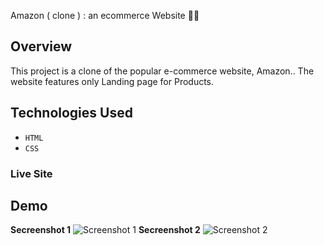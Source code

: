 Amazon ( clone ) : an ecommerce Website 🚀🎯


## Overview

This project is a clone of the popular e-commerce website, Amazon.. The website features only Landing page for Products.


## Technologies Used

- `HTML`
- `CSS`

### **Live Site**  



## Demo 
**Secreenshot 1** 
![Screenshot 1](https://github.com/therishabhshrivastava/amazon-landingPage-clone/blob/main/assets/demo-ss1.png)
**Secreenshot 2** 
![Screenshot 2](https://github.com/therishabhshrivastava/amazon-landingPage-clone/blob/main/assets/demo-ss2.png)
